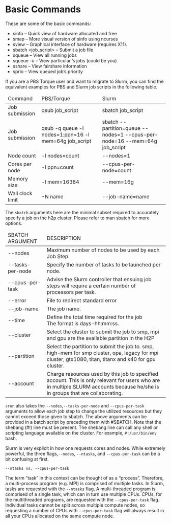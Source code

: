 # Basic Commands
These are some of the basic commands:

*   sinfo – Quick view of hardware allocated and free
*   smap – More visual version of sinfo using ncurses
*   sview – Graphical interface of hardware (requires X11).
*   sbatch <job_script> – Submit a job file
*   squeue – View all running jobs
*   squeue -u <user> – View particular <user>’s jobs (could be you)
*   sshare – View fairshare information
*   sprio – View queued job’s priority

If you are a PBS Torque user and want to migrate to Slurm, you can find the equivalent examples for PBS and Slurm job scripts in the following table.

<link rel="stylesheet" href="https://cdn.datatables.net/1.13.4/css/jquery.dataTables.min.css">

<table class="display cell-border" id="nTable">
	<thead>
        <tr>
			<td>Command</td>
			<td>PBS/Torque</td>
			<td>Slurm</td>
		</tr>
    </thead>
    <tbody>
		<tr>
			<td>Job submission</td>
			<td>qsub job_script</td>
			<td>sbatch job_script</td>
		</tr>
		<tr>
			<td>Job submission</td>
			<td>qsub -q queue -l nodes=1:ppn=16 -l mem=64g job_script</td>
			<td>sbatch --partition=queue --nodes=1 --cpus-per-node=16 --mem=64g job_script</td>
		</tr>
		<tr>
			<td>Node count</td>
			<td>-l nodes=count</td>
			<td>--nodes=1</td>
		</tr>
		<tr>
			<td>Cores per node</td>
			<td>-l ppn=count</td>
			<td>--cpus-per-node=count</td>
		</tr>
		<tr>
			<td>Memory size</td>
			<td>-l mem=16384</td>
			<td>--mem=16g</td>
		</tr>
		<tr>
			<td>Wall clock limit</td>
			<td>-N name&nbsp;</td>
			<td>--job-name=name</td>
		</tr>
	</tbody>
</table>

<script type="text/javascript" src="https://code.jquery.com/jquery-3.7.0.min.js"></script>
<script type="text/javascript" src="https://cdn.datatables.net/1.13.4/js/jquery.dataTables.min.js"></script>

<script type="text/javascript">
    $(document).ready(function() {
        $('#nTable').DataTable({
            "paging": false,
            "bPaginate": false,
            "bLengthChange": false,
            "bFilter": true,
            "bInfo": false,
            "bAutoWidth": false,
            "searching": false,
            "ordering": false
        });
    });
</script>

The ```sbatch``` arguments here are the minimal subset required to accurately specify a job on the h2p cluster. Please refer to man sbatch for more options.

<table class="display cell-border" id="mTable">
	<thead>
        <tr>
			<td>SBATCH ARGUMENT</td>
			<td>DESCRIPTION</td>
		</tr>
    </thead>
    <tbody>
		<tr>
			<td>--nodes</td>
			<td>Maximum number of nodes to be used by each Job Step.</td>
		</tr>
		<tr>
			<td>--tasks-per-node</td>
			<td>Specify the number of tasks to be launched per node.</td>
		</tr>
		<tr>
			<td>--cpus-per-task</td>
			<td>Advise the Slurm controller that ensuing job steps will require a certain number of processors per task.</td>
		</tr>
		<tr>
			<td>--error</td>
			<td>File to redirect standard error</td>
		</tr>
		<tr>
			<td>--job-name</td>
			<td>The job name.</td>
		</tr>
		<tr>
			<td>--time</td>
			<td>Define the total time required for the job<br />
			The format is&nbsp;days-hh:mm:ss.</td>
		</tr>
		<tr>
			<td>--cluster</td>
			<td>Select the cluster to submit the job to smp, mpi and gpu are the available partition in the H2P</td>
		</tr>
		<tr>
			<td>--partition</td>
			<td>Select the partition to submit the job to. smp, high-mem for smp cluster, opa, legacy for mpi cluster, gtx1080, titan, titanx and k40 for gpu cluster.</td>
		</tr>
		<tr>
			<td>--account</td>
			<td>Charge resources used by this job to specified account. This is only relevant for users who are in multiple SLURM accounts because he/she is in groups that are collaborating.</td>
		</tr>
	</tbody>
</table>

<script type="text/javascript">
    $(document).ready(function() {
        $('#mTable').DataTable({
            "paging": false,
            "bPaginate": false,
            "bLengthChange": false,
            "bFilter": true,
            "bInfo": false,
            "bAutoWidth": false,
            "searching": false,
            "ordering": false
        });
    });
</script>

```srun``` also takes the ```--nodes```,```--tasks-per-node``` and ```--cpus-per-task``` arguments to allow each job step to change the utilized resources but they cannot exceed those given to sbatch. The above arguments can be provided in a batch script by preceding them with #SBATCH. Note that the shebang (#!) line must be present. The shebang line can call any shell or scripting language available on the cluster. For example, ```#!/usr/bin/env``` bash.

Slurm is very explicit in how one requests cores and nodes. While extremely powerful, the three flags,```--nodes```, ```--ntasks```, and ```--cpus-per-task``` can be a bit confusing at first.
```
--ntasks vs. --cpus-per-task
```
The term “task” in this context can be thought of as a “process”. Therefore, a multi-process program (e.g. MPI) is comprised of multiple tasks. In Slurm, tasks are requested with the ```--ntasks``` flag. A multi-threaded program is comprised of a single task, which can in turn use multiple CPUs. CPUs, for the multithreaded programs, are requested with the ```--cpus-per-task``` flag. Individual tasks cannot be split across multiple compute nodes, so requesting a number of CPUs with ```--cpus-per-task``` flag will always result in all your CPUs allocated on the same compute node.
